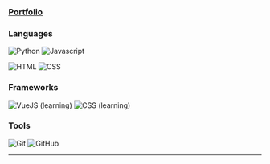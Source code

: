 
###  [Portfolio](https://immanuelm.de)


### Languages

![Python](https://img.shields.io/badge/-Python-333333?style=for-the-badge&logo=Python)
![Javascript](https://img.shields.io/badge/-JavaScript-333333?style=for-the-badge&logo=Javascript)

![HTML](https://img.shields.io/badge/-HTML-333333?style=for-the-badge&logo=HTML5)
![CSS](https://img.shields.io/badge/-CSS-333333?style=for-the-badge&logo=CSS3)

### Frameworks

![VueJS](https://img.shields.io/badge/-Vue.js-333333?style=for-the-badge&logo=Vue.js) (learning)
![CSS](https://img.shields.io/badge/-Django-333333?style=for-the-badge&logo=Django) (learning)

### Tools
![Git](https://img.shields.io/badge/-Git-333333?style=for-the-badge&logo=git)
![GitHub](https://img.shields.io/badge/-GitHub-333333?style=for-the-badge&logo=github)


---
